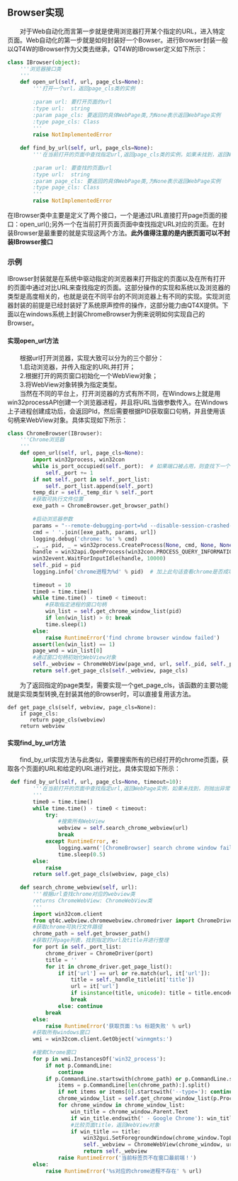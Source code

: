 
## Browser实现

　　对于Web自动化而言第一步就是使用浏览器打开某个指定的URL，进入特定页面。Web自动化的第一步就是如何封装好一个Bowser。进行Browser封装一般以QT4W的IBrowser作为父类去继承，QT4W的IBrowser定义如下所示：</br>
``` python
class IBrowser(object):
    '''浏览器接口类
    '''   
    def open_url(self, url, page_cls=None):
        '''打开一个url，返回page_cls类的实例
        
        :param url: 要打开页面的url
        :type url:  string
        :param page_cls: 要返回的具体WebPage类,为None表示返回WebPage实例
        :type page_cls: Class
        '''
        raise NotImplementedError
    
    def find_by_url(self, url, page_cls=None):
        '''在当前打开的页面中查找指定url,返回page_cls类的实例，如果未找到，返回None
        
        :param url: 要查找的页面url
        :type url:  string
        :param page_cls: 要返回的具体WebPage类,为None表示返回WebPage实例
        :type page_cls: Class
        '''
        raise NotImplementedError
```
在IBrowser类中主要是定义了两个接口，一个是通过URL直接打开page页面的接口：open_url();另外一个在当前打开页面页面中查找指定URL对应的页面。在封装Browser是最重要的就是实现这两个方法。**此外值得注意的是内嵌页面可以不封装IBrowser接口**

###  示例

IBrowser封装就是在系统中驱动指定的浏览器来打开指定的页面以及在所有打开的页面中通过对比URL来查找指定的页面。这部分操作的实现和系统以及浏览器的类型是高度相关的，也就是说在不同平台的不同浏览器上有不同的实现。实现浏览器封装的前提是已经封装好了系统原声控件的操作，这部分能力由QT4X提供。下面以在windows系统上封装ChromeBrowser为例来说明如何实现自己的Browser。

#### 实现open_url方法

　　根据url打开浏览器，实现大致可以分为的三个部分：</br>
　　1.启动浏览器，并传入指定的URL并打开；</br>
　　2.根据打开的网页窗口初始化一个WebView对象；</br>
　　3.将WebView对象转换为指定类型。</br>
　　当然在不同的平台上，打开浏览器的方式有所不同，在Windows上就是用win32processAPI创建一个浏览器进程，并且将URL当做参数传入。在Windows上子进程创建成功后，会返回PId，然后需要根据PID获取窗口句柄，并且使用该句柄来WebView对象。具体实现如下所示：

```python
class ChromeBrowser(IBrowser):
    '''Chrome浏览器
    '''
    def open_url(self, url, page_cls=None):
        import win32process, win32con
        while is_port_occupied(self._port):  # 如果端口被占用，则查找下一个可用端口
            self._port += 1
        if not self._port in self._port_list:
            self._port_list.append(self._port)
        temp_dir = self._temp_dir % self._port
        #获取可执行文件位置
        exe_path = ChromeBrowser.get_browser_path()
        
        #启动浏览器参数
        params = "--remote-debugging-port=%d --disable-session-crashed-bubble --disable-translate --disable-breakpad --no-first-run --new-window --disable-desktop-notifications --user-data-dir=%s" % (self._port, temp_dir)
        cmd = ' '.join([exe_path, params, url])
        logging.debug('chrome: %s' % cmd)
        _, _, pid, _ = win32process.CreateProcess(None, cmd, None, None, 0, 0, None, None, win32process.STARTUPINFO())
        handle = win32api.OpenProcess(win32con.PROCESS_QUERY_INFORMATION, False, pid)
        win32event.WaitForInputIdle(handle, 10000)
        self._pid = pid
        logging.info('chrome进程为%d' % pid)  # 加上此句话查看chrome是否成功打开了
        
        timeout = 10
        time0 = time.time()
        while time.time() - time0 < timeout:
            #获取指定进程的窗口句柄
            win_list = self.get_chrome_window_list(pid)
            if len(win_list) > 0: break
            time.sleep(1)
        else:
            raise RuntimeError('find chrome browser window failed')
        assert(len(win_list) == 1)
        page_wnd = win_list[0]
        #通过窗口句柄初始化WebView对象
        self._webview = ChromeWebView(page_wnd, url, self._pid, self._port)
        return self.get_page_cls(self._webview, page_cls) 
```
　　为了返回指定的page类型，需要实现一个get_page_cls，该函数的主要功能就是实现类型转换,在封装其他的Browser时，可以直接复用该方法。
```pyhton
def get_page_cls(self, webview, page_cls=None):
    if page_cls:
       return page_cls(webview)
    return webview
```
#### 实现find_by_url方法
　　find_by_url实现方法与此类似，需要搜索所有的已经打开的chrome页面，获取各个页面的URL和给定的URL进行对比，具体实现如下所示：

```python
 def find_by_url(self, url, page_cls=None, timeout=10):
        '''在当前打开的页面中查找指定url,返回WebPage实例，如果未找到，则抛出异常
        '''
        time0 = time.time()
        while time.time() - time0 < timeout:
            try:
                #搜索所有WebView
                webview = self.search_chrome_webview(url)
                break
            except RuntimeError, e:
                logging.warn('[ChromeBrowser] search chrome window failed: %s' % e)
                time.sleep(0.5)
        else:
            raise
        return self.get_page_cls(webview, page_cls)   
        
    def search_chrome_webview(self, url):
        '''根据url查找chrome对应的webview类
        returns ChromeWebView: ChromeWebView类
        '''
        import win32com.client
        from qt4c.webview.chromewebview.chromedriver import ChromeDriver
        #获取chrome可执行文件路径
        chrome_path = self.get_browser_path()
        #获取打开page列表，找到指定的url及title并进行整理
        for port in self._port_list:
            chrome_driver = ChromeDriver(port)
            title = ''
            for it in chrome_driver.get_page_list():
                if it['url'] == url or re.match(url, it['url']):
                    title = self._handle_title(it['title'])
                    url = it['url']
                    if isinstance(title, unicode): title = title.encode('utf8')
                    break
            	else: continue
            break
        else:
            raise RuntimeError('获取页面：%s 标题失败' % url)
        #获取所有windows窗口
        wmi = win32com.client.GetObject('winmgmts:')
        
        #搜索Chrome窗口
        for p in wmi.InstancesOf('win32_process'):
            if not p.CommandLine:
                continue
            if p.CommandLine.startswith(chrome_path) or p.CommandLine.startswith('"%s"' % chrome_path):
                items = p.CommandLine[len(chrome_path):].split()
                if not items or items[0].startswith('--type='): continue  # 都不是Browser进程
                chrome_window_list = self.get_chrome_window_list(p.ProcessId)
                for chrome_window in chrome_window_list:
                    win_title = chrome_window.Parent.Text
                    if win_title.endswith(' - Google Chrome'): win_title = win_title[:-16]
		            #比较页面title，返回WebView对象
                    if win_title == title:
                        win32gui.SetForegroundWindow(chrome_window.TopLevelWindow.HWnd)
                        self._webview = ChromeWebView(chrome_window, url, p.ProcessId)
                        return self._webview
                raise RuntimeError('当前标签页不在窗口最前端！')
        else:
            raise RuntimeError('%s对应的chrome进程不存在' % url)
```
　
